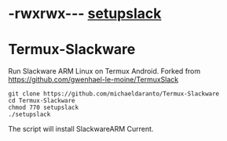 # -rwxrwx--- [setupslack](https://github.com/michaeldaranto/Termux-Slackware/blob/master/setupslack)


# Termux-Slackware
Run Slackware ARM Linux on Termux Android.
Forked from https://github.com/gwenhael-le-moine/TermuxSlack


```
git clone https://github.com/michaeldaranto/Termux-Slackware
cd Termux-Slackware
chmod 770 setupslack
./setupslack

```
The script will install SlackwareARM Current.
